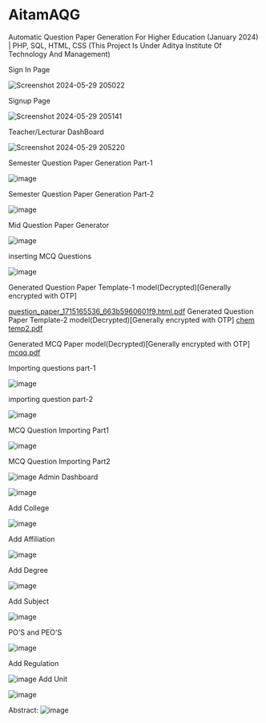 # AitamAQG
Automatic Question Paper Generation For Higher Education (January 2024) | PHP, SQL, HTML, CSS
(This Project Is Under Aditya Institute Of Technology And Management)


Sign In Page


![Screenshot 2024-05-29 205022](https://github.com/arisettysaiganesh/AitamAQG/assets/86103704/d6f75602-e69a-4fe5-a90b-5327bc63ddd9)


Signup Page

![Screenshot 2024-05-29 205141](https://github.com/arisettysaiganesh/AitamAQG/assets/86103704/4e76c7f2-4fc2-4de6-b4d8-dbdfe5b601e3)


Teacher/Lecturar DashBoard

![Screenshot 2024-05-29 205220](https://github.com/arisettysaiganesh/AitamAQG/assets/86103704/5e0cdafd-34f7-45cc-91e3-a8cd89c89564)


Semester Question Paper Generation Part-1

![image](https://github.com/arisettysaiganesh/AitamAQG/assets/86103704/6f0c1e25-f578-497c-809e-3f1dc7cc573b)

Semester Question Paper Generation Part-2

![image](https://github.com/arisettysaiganesh/AitamAQG/assets/86103704/c70507e2-7ffa-4a42-b07a-b121845338b8)

Mid Question Paper Generator

![image](https://github.com/arisettysaiganesh/AitamAQG/assets/86103704/352b7cf9-81b8-40de-bf4c-7698b5ba98b7)

inserting MCQ Questions

![image](https://github.com/arisettysaiganesh/AitamAQG/assets/86103704/bf00542a-60f0-4983-8683-67f393b9fb2d)

Generated Question Paper Template-1 model(Decrypted)[Generally encrypted with OTP]

[question_paper_1715165536_663b5960601f9.html.pdf](https://github.com/arisettysaiganesh/AitamAQG/files/15486720/question_paper_1715165536_663b5960601f9.html.pdf)
Generated Question Paper Template-2 model(Decrypted)[Generally encrypted with OTP]
[chem temp2.pdf](https://github.com/arisettysaiganesh/AitamAQG/files/15486728/chem.temp2.pdf)

Generated MCQ Paper model(Decrypted)[Generally encrypted with OTP]
[mcqq.pdf](https://github.com/arisettysaiganesh/AitamAQG/files/15486748/mcqq.pdf)

Importing questions part-1

![image](https://github.com/arisettysaiganesh/AitamAQG/assets/86103704/5b7f33f4-81af-4ba7-bca1-75dae44d1f59)

importing question part-2

![image](https://github.com/arisettysaiganesh/AitamAQG/assets/86103704/e3b6dce6-23fb-4760-9a83-a708f3c81536)

MCQ Question Importing Part1

![image](https://github.com/arisettysaiganesh/AitamAQG/assets/86103704/840af9f8-8d87-4aeb-8d16-4c24c8d1e622)

MCQ Question Importing Part2

![image](https://github.com/arisettysaiganesh/AitamAQG/assets/86103704/afe2f266-509e-4e0b-958a-1615fd22362e)
Admin Dashboard

![image](https://github.com/arisettysaiganesh/AitamAQG/assets/86103704/0e3a8c83-ac0b-438d-ba35-74116906507b)

Add College

![image](https://github.com/arisettysaiganesh/AitamAQG/assets/86103704/10176a81-b93a-4dd3-97b1-bcb23294826d)

Add Affiliation

![image](https://github.com/arisettysaiganesh/AitamAQG/assets/86103704/6a9dd1cf-2de6-4ba2-9764-f601fb7c3f1e)

Add Degree

![image](https://github.com/arisettysaiganesh/AitamAQG/assets/86103704/8588dd34-78ea-4952-bad9-fdf19d059053)

Add Subject

![image](https://github.com/arisettysaiganesh/AitamAQG/assets/86103704/e388982a-9332-4ef1-8ba0-1f01ead4f1a5)

PO'S and PEO'S

![image](https://github.com/arisettysaiganesh/AitamAQG/assets/86103704/773ddc6e-1c25-4f23-865d-0e73d20ce6ae)

Add Regulation

![image](https://github.com/arisettysaiganesh/AitamAQG/assets/86103704/a7d37f13-59a1-4d9d-bf9b-aa61fc2e1a78)
Add Unit


![image](https://github.com/arisettysaiganesh/AitamAQG/assets/86103704/22d69e35-8522-4a64-b771-6a5b62871b76)


Abstract:
![image](https://github.com/arisettysaiganesh/AitamAQG/assets/86103704/f979a6dd-dd83-415d-86b7-36be5618efa4)







